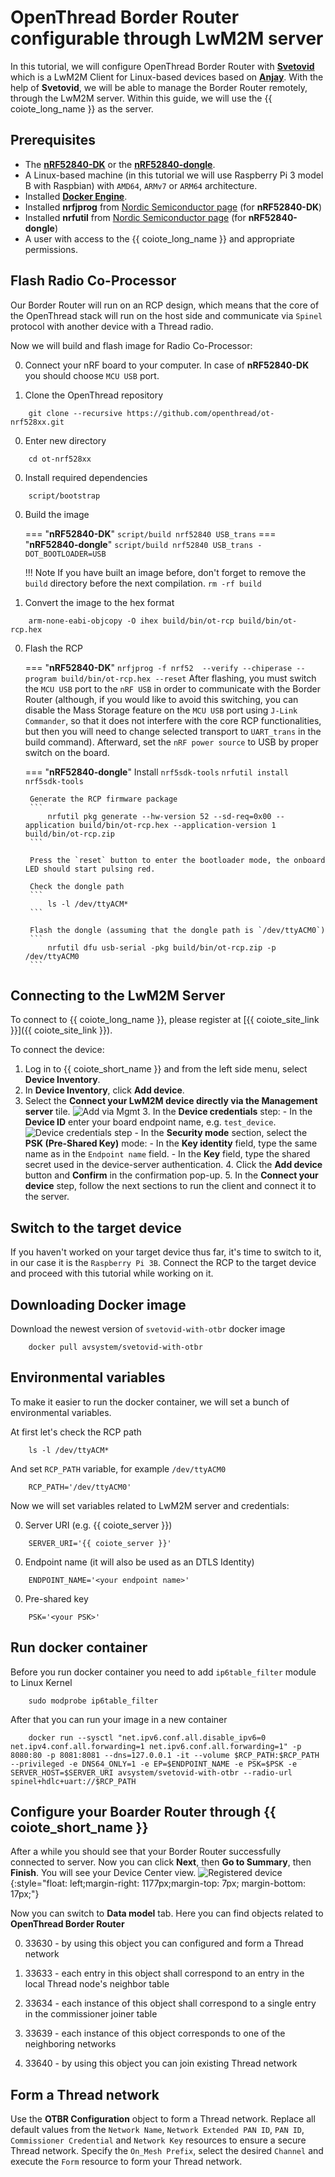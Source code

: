 # OpenThread Border Router configurable through LwM2M server

In this tutorial, we will configure OpenThread Border Router with [**Svetovid**](https://github.com/AVSystem/Svetovid-raspberry-client) which is a LwM2M Client for Linux-based devices based on [**Anjay**](https://anjay.io).
With the help of **Svetovid**, we will be able to manage the Border Router remotely, through the LwM2M server. Within this guide, we will use the {{ coiote_long_name }} as the server.

## Prerequisites

- The [**nRF52840-DK**](https://www.nordicsemi.com/Products/Development-hardware/nrf52840-dk) or the [**nRF52840-dongle**](https://www.nordicsemi.com/Products/Development-hardware/nrf52840-dongle).
- A Linux-based machine (in this tutorial we will use Raspberry Pi 3 model B with Raspbian) with `AMD64`, `ARMv7` or `ARM64` architecture.
- Installed [**Docker Engine**](https://docs.docker.com/engine/install/).
- Installed **nrfjprog** from [Nordic Semiconductor page](https://www.nordicsemi.com/Products/Development-tools/nrf-command-line-tools/download) (for **nRF52840-DK**)
- Installed **nrfutil** from [Nordic Semiconductor page](https://www.nordicsemi.com/Products/Development-tools/nRF-Util) (for **nRF52840-dongle**)
- A user with access to the {{ coiote_long_name }} and appropriate permissions.

## Flash Radio Co-Processor

Our Border Router will run on an RCP design, which means that the core of the OpenThread stack will run on the host side and communicate via `Spinel` protocol with another device with a Thread radio.

Now we will build and flash image for Radio Co-Processor:

0. Connect your nRF board to your computer. In case of **nRF52840-DK** you should choose `MCU USB` port.

0. Clone the OpenThread repository
```
    git clone --recursive https://github.com/openthread/ot-nrf528xx.git
```

0. Enter new directory
```
    cd ot-nrf528xx
```

0. Install required dependencies
```
    script/bootstrap
```

0. Build the image

    === "**nRF52840-DK**"
        ```
            script/build nrf52840 USB_trans
        ```
    === "**nRF52840-dongle**"
        ```
            script/build nrf52840 USB_trans -DOT_BOOTLOADER=USB
        ```

    !!! Note
        If you have built an image before, don't forget to remove the `build` directory before the next compilation.
        ```
            rm -rf build
        ```

0. Convert the image to the hex format
```
    arm-none-eabi-objcopy -O ihex build/bin/ot-rcp build/bin/ot-rcp.hex
```

0. Flash the RCP

    === "**nRF52840-DK**"
        ```
            nrfjprog -f nrf52  --verify --chiperase --program build/bin/ot-rcp.hex --reset
        ```
        After flashing, you must switch the `MCU USB` port to the `nRF USB` in order to communicate with the Border Router (although, if you would like to avoid this switching, you can disable the Mass Storage feature on the `MCU USB` port using `J-Link Commander`, so that it does not interfere with the core RCP functionalities, but then you will need to change selected transport to `UART_trans` in the build command). Afterward, set the `nRF power source` to USB by proper switch on the board.

    === "**nRF52840-dongle**"
        Install `nrf5sdk-tools`
        ```
            nrfutil install nrf5sdk-tools
        ```

        Generate the RCP firmware package
        ```
            nrfutil pkg generate --hw-version 52 --sd-req=0x00 --application build/bin/ot-rcp.hex --application-version 1 build/bin/ot-rcp.zip
        ```

        Press the `reset` button to enter the bootloader mode, the onboard LED should start pulsing red.

        Check the dongle path
        ```
            ls -l /dev/ttyACM*
        ```

        Flash the dongle (assuming that the dongle path is `/dev/ttyACM0`)
        ```
            nrfutil dfu usb-serial -pkg build/bin/ot-rcp.zip -p /dev/ttyACM0
        ```

## Connecting to the LwM2M Server

To connect to {{ coiote_long_name }}, please register at [{{ coiote_site_link }}]({{ coiote_site_link }}).

To connect the device:

1. Log in to {{ coiote_short_name }} and from the left side menu, select **Device Inventory**.
2. In **Device Inventory**, click **Add device**.
3. Select the **Connect your LwM2M device directly via the Management server** tile.
       ![Add via Mgmt](images/mgmt_tile.png "Add via Mgmt")
    3. In the **Device credentials** step:
         - In the **Device ID** enter your board endpoint name, e.g. `test_device`.
             ![Device credentials step](images/add_mgmt_quick.png "Device credentials step")
         - In the **Security mode** section, select the **PSK (Pre-Shared Key)** mode:
              - In the **Key identity** field, type the same name as in the `Endpoint name` field.
              - In the **Key** field, type the shared secret used in the device-server authentication.
    4. Click the **Add device** button and **Confirm** in the confirmation pop-up.
    5. In the **Connect your device** step, follow the next sections to run the client and connect it to the server.

## Switch to the target device

If you haven't worked on your target device thus far, it's time to switch to it, in our case it is the `Raspberry Pi 3B`. Connect the RCP to the target device and proceed with this tutorial while working on it.

## Downloading Docker image

Download the newest version of `svetovid-with-otbr` docker image
```
    docker pull avsystem/svetovid-with-otbr
```

## Environmental variables

To make it easier to run the docker container, we will set a bunch of environmental variables.

At first let's check the RCP path
```
    ls -l /dev/ttyACM*
```

And set `RCP_PATH` variable, for example `/dev/ttyACM0`
```
    RCP_PATH='/dev/ttyACM0'
```

Now we will set variables related to LwM2M server and credentials:

0. Server URI (e.g. {{ coiote_server }})
```
    SERVER_URI='{{ coiote_server }}'
```

0. Endpoint name (it will also be used as an DTLS Identity)
```
    ENDPOINT_NAME='<your endpoint name>'
```

0. Pre-shared key
```
    PSK='<your PSK>'
```

## Run docker container

Before you run docker container you need to add `ip6table_filter` module to Linux Kernel
```
    sudo modprobe ip6table_filter
```

After that you can run your image in a new container
```
    docker run --sysctl "net.ipv6.conf.all.disable_ipv6=0 net.ipv4.conf.all.forwarding=1 net.ipv6.conf.all.forwarding=1" -p 8080:80 -p 8081:8081 --dns=127.0.0.1 -it --volume $RCP_PATH:$RCP_PATH --privileged -e DNS64_ONLY=1 -e EP=$ENDPOINT_NAME -e PSK=$PSK -e SERVER_HOST=$SERVER_URI avsystem/svetovid-with-otbr --radio-url spinel+hdlc+uart://$RCP_PATH
```

## Configure your Boarder Router through {{ coiote_short_name }}

After a while you should see that your Border Router successfully connected to server. Now you can click **Next**, then **Go to Summary**, then **Finish**. You will see your Device Center view.
![Registered device](images/registered_device.png "Registered device"){:style="float: left;margin-right: 1177px;margin-top: 7px; margin-bottom: 17px;"}

Now you can switch to **Data model** tab. Here you can find objects related to **OpenThread Border Router**

0. 33630 - by using this object you can configured and form a Thread network

0. 33633 - each entry in this object shall correspond to an entry in the local Thread node's neighbor table

0. 33634 - each instance of this object shall correspond to a single entry in the commissioner joiner table

0. 33639 - each instance of this object corresponds to one of the neighboring networks

0. 33640 - by using this object you can join existing Thread network

## Form a Thread network

Use the **OTBR Configuration** object to form a Thread network. Replace all default values from the `Network Name`, `Network Extended PAN ID`, `PAN ID`, `Commissioner Credential` and `Network Key` resources to ensure a secure Thread network. Specify the `On_Mesh Prefix`, select the desired `Channel` and execute the `Form` resource to form your Thread network.

